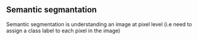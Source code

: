 ## Semantic segmantation 
Semantic segmentation is understanding an image at pixel level (i.e need to assign a class label to each pixel in the image)